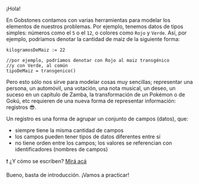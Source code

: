 ¡Hola! 

En Gobstones contamos con varias herramientas para modelar los elementos de nuestros problemas. Por ejemplo, tenemos datos de tipos simples: números como el `5` o el `12`, o colores como `Rojo` y `Verde`. Así, por ejemplo, podríamos denotar la cantidad de maiz de la siguiente forma: 

```puppet
kilogramosDeMaiz := 22

//por ejemplo, podríamos denotar con Rojo al maiz transgénico
//y con Verde, al común
tipoDeMaiz = transgenico() 
```

Pero esto sólo nos sirve para modelar cosas muy sencillas; representar una persona, un automóvil, una votación, una nota musical, un deseo, un suceso en un capítulo de Zamba, la transformación de un Pokémon o de Gokú, etc requieren de una nueva forma de representar información: registros :sunglasses:.

Un registro es una forma de agrupar un conjunto de campos (datos), que: 

 * siempre tiene la misma cantidad de campos
 * los campos pueden tener tipos de datos diferentes entre sí
 * no tiene orden entre los campos; los valores se referencian con identificadores (nombres de campos)

:exclamation: ¿Y cómo se escriben? [Mirá acá](http://inpr.web.unq.edu.ar/?dl_id=52)

Bueno, basta de introducción. ¡Vamos a practicar!